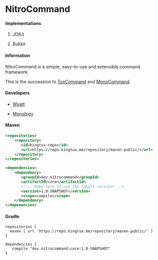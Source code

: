 # NitroCommand

#### Implementations
1. JDA3

2. Bukkit

#### Information

NitroCommand is a simple, easy-to-use and extensible command framework.

This is the succession to [TuxCommand](https://github.com/wherkamp/TuxCommand) and [MonoCommand](https://github.com/Monology/MonoCommand).

#### Developers
- [Wyatt](https://github.com/wherkamp)

- [Monology](https://github.com/monology)

#### Maven
```xml
<repositories>
    <repository>
       <id>kingtux-repo</id>
       <url>https://repo.kingtux.me/repository/maven-public/</url>
    </repository>
</repositories>

<dependencies>
    <dependency>
       <groupId>dev.nitrocommand</groupId>
       <artifactId>core</artifactId>
       <!--- Make sure to use the latest version! -->
       <version>1.0-SNAPSHOT</version>
       <scope>compile</scope>
    </dependency>
</depenencies>
```
#### Gradle
```
repositories {
  maven { url 'https://repo.kingtux.me/repository/maven-public/' }
}

dependencies {
   compile "dev.nitrocommand:core:1.0-SNAPSHOT"
}
```
